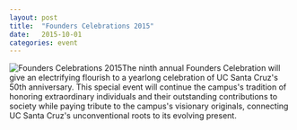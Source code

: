 ```yaml
---
layout: post
title:  "Founders Celebrations 2015"
date:   2015-10-01 
categories: event
---
```

![Founders Celebrations 2015]({{site.url}}css/assets/images/founders.png)The ninth annual Founders Celebration will give an electrifying flourish to a yearlong celebration of UC Santa Cruz&#39;s 50th anniversary. This special event will continue the campus&#39;s tradition of honoring extraordinary individuals and their outstanding contributions to society while paying tribute to the campus&#39;s visionary originals, connecting UC Santa Cruz&#39;s unconventional roots to its evolving present.